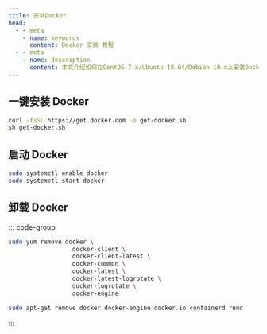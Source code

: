 ```yaml
---
title: 安装Docker
head:
  - - meta
    - name: keywords
      content: Docker 安装 教程
  - - meta
    - name: description
      content: 本文介绍如何在CentOS 7.x/Ubuntu 18.04/Debian 10.x上安装Docker。
---
```


## 一键安装 Docker

```sh
curl -fsSL https://get.docker.com -o get-docker.sh
sh get-docker.sh
```

## 启动 Docker

```sh
sudo systemctl enable docker
sudo systemctl start docker
```

## 卸载 Docker

::: code-group

```sh [CentOS]
sudo yum remove docker \
                  docker-client \
                  docker-client-latest \
                  docker-common \
                  docker-latest \
                  docker-latest-logrotate \
                  docker-logrotate \
                  docker-engine
```

```sh [Debian/Ubuntu]
sudo apt-get remove docker docker-engine docker.io containerd runc
```

:::
